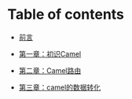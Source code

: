 # Table of contents

* [前言](README.md)

* [第一章：初识Camel](第一章：初识Camel.md)

* [第二章：Camel路由](第二章：Camel路由.md)

* [第三章：camel的数据转化](Transforming-data-with-camel.md)

  

